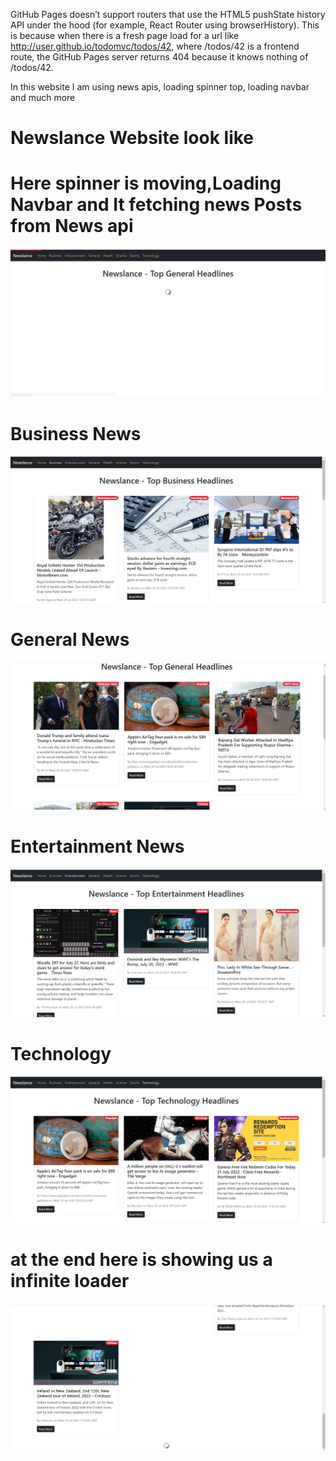 GitHub Pages doesn’t support routers that use the HTML5 pushState history API under the hood (for example, React Router using browserHistory). This is because when there is a fresh page load for a url like http://user.github.io/todomvc/todos/42, where /todos/42 is a frontend route, the GitHub Pages server returns 404 because it knows nothing of /todos/42. 

In this website I am using news apis, loading spinner top, loading navbar and much more

# Newslance Website look like

# Here spinner is moving,Loading Navbar and It fetching news Posts from News api
![alt text](https://github.com/rehmange/newslance/blob/main/1.png?raw=true)
# Business News  
![alt text](https://github.com/rehmange/newslance/blob/main/2.png?raw=true)
# General News
![alt text](https://github.com/rehmange/newslance/blob/main/3.png?raw=true)
# Entertainment News
![alt text](https://github.com/rehmange/newslance/blob/main/4.png?raw=true)
# Technology
![alt text](https://github.com/rehmange/newslance/blob/main/5.png?raw=true)
# at the end here is showing us a infinite loader
![alt text](https://github.com/rehmange/newslance/blob/main/6.png?raw=true)

